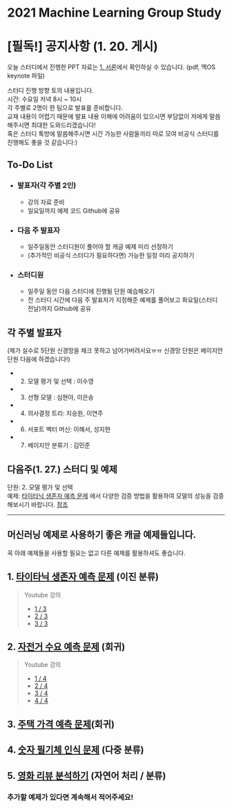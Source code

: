 # 2021 Machine Learning Group Study

# [필독!] 공지사항 (1. 20. 게시)
오늘 스터디에서 진행한 PPT 자료는 [1. 서론](https://github.com/dannylisa/ml-study/tree/main/%EB%A8%B8%EC%8B%A0%EB%9F%AC%EB%8B%9D/01.%20%EC%84%9C%EB%A1%A0/lecture)에서 확인하실 수 있습니다.
(pdf, 맥OS keynote 파일)

스터디 진행 방향 토의 내용입니다. \
시간: 수요일 저녁 8시 ~ 10시 \
각 주별로 2명이 한 팀으로 발표를 준비합니다. \
교재 내용이 어렵기 때문에 발표 내용 이해에 어려움이 있으시면 부담없이 저에게 말씀해주시면 최대한 도와드리겠습니다! \
혹은 스터디 톡방에 말씀해주시면 시간 가능한 사람들끼리 따로 모여 비공식 스터디를 진행해도 좋을 것 같습니다:)

## To-Do List
- ### 발표자(각 주별 2인)
  - 강의 자료 준비
  - 일요일까지 예제 코드 Github에 공유

- ### 다음 주 발표자
  - 일주일동안 스터디원이 풀어야 할 캐글 예제 미리 선정하기
  - (추가적인 비공식 스터디가 필요하다면) 가능한 일정 미리 공지하기
  
- ### 스터디원
  - 일주일 동안 다음 스터디에 진행될 단원 예습해오기
  - 전 스터디 시간에 다음 주 발표자가 지정해준 예제를 풀어보고 화요일(스터디 전날)까지 Github에 공유 


## 각 주별 발표자 
(제가 실수로 5단원 신경망을 체크 못하고 넘어가버려서요ㅠㅠ 신경망 단원은 베이지안 단원 다음에 하겠습니다!)
 - 2. 모델 평가 및 선택 : 이수영
 - 3. 선형 모델 : 심현아, 이은송
 - 4. 의사결정 트리: 지승원, 이연주
 - 6. 서포트 벡터 머신: 이해서, 성지현
 - 7. 베이지안 분류기 : 김민준

## 다음주(1. 27.) 스터디 및 예제
단원: 2. 모델 평가 및 선택 \
예제: [타이타닉 생존자 예측 문제](https://www.kaggle.com/c/titanic) 에서 다양한 검증 방법을 활용하여 모델의 성능을 검증해보시기 바랍니다. [참조](https://github.com/dannylisa/ml-study/tree/main/%EB%A8%B8%EC%8B%A0%EB%9F%AC%EB%8B%9D/02.%20%EB%AA%A8%EB%8D%B8%20%ED%8F%89%EA%B0%80%20%EB%B0%8F%20%EC%84%A0%ED%83%9D)


---

## 머신러닝 예제로 사용하기 좋은 캐글 예제들입니다.   
꼭 아래 예제들을 사용할 필요는 없고 다른 예제를 활용하셔도 좋습니다.

## 1. [타이타닉 생존자 예측 문제](https://www.kaggle.com/c/titanic) (이진 분류)

> Youtube 강의
>  - [1 / 3](https://www.youtube.com/watch?v=aqp_9HV58Ls)
>  - [2 / 3](https://www.youtube.com/watch?v=nXFXAxfdIls)
>  - [3 / 3](https://www.youtube.com/watch?v=FAP7JOECfEE)

## 2. [자전거 수요 예측 문제](https://www.kaggle.com/c/bike-sharing-demand) (회귀)

> Youtube 강의
>  - [1 / 4](https://www.youtube.com/watch?v=Q_MbN-vu_2w)
>  - [2 / 4](https://www.youtube.com/watch?v=95fCw-n5uWM)
>  - [3 / 4](https://www.youtube.com/watch?v=g7EwIFXJntc)
>  - [4 / 4](https://www.youtube.com/watch?v=woSEc5d_skE)

## 3. [주택 가격 예측 문제](https://www.kaggle.com/c/house-prices-advanced-regression-techniques)(회귀)

## 4. [숫자 필기체 인식 문제](https://www.kaggle.com/c/digit-recognizer) (다중 분류)

## 5. [영화 리뷰 분석하기](https://www.kaggle.com/c/word2vec-nlp-tutorial) (자연어 처리 / 분류)

### 추가할 예제가 있다면 계속해서 적어주세요!
